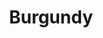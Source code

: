 ---
title: Burgundy
category: France
image: /assets/list_images/placeholder.png
maps_url: https://maps.app.goo.gl/t6kczht59BR8EbeJ7
---